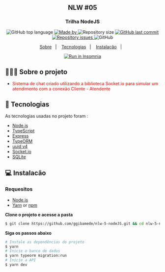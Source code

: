 <h1 align="center">
	<!-- <img alt="Logo" src=".github/logo.png" width="200px" /> -->
  
</h1>

<h2 align="center">
  NLW #05
</h2>
<h3 align="center">
 Trilha NodeJS
</h3>

<p align="center">
  <img alt="GitHub top language" src="https://img.shields.io/github/languages/top/ggibamede/nlw-5-nodeJS">

  <a href="https://www.linkedin.com/in/eliasgcf/">
    <img alt="Made by" src="https://img.shields.io/badge/made%20by-Gilberto%20Medeiros-gree">
  </a>

  <img alt="Repository size" src="https://img.shields.io/github/repo-size/ggibamede/readme-template">

  <a href="https://github.com/EliasGcf/readme-template/commits/master">
    <img alt="GitHub last commit" src="https://img.shields.io/github/last-commit/EliasGcf/readme-template">
  </a>

  <a href="https://github.com/EliasGcf/readme-template/issues">
    <img alt="Repository issues" src="https://img.shields.io/github/issues/EliasGcf/readme-template">
  </a>

  <img alt="GitHub" src="https://img.shields.io/github/license/EliasGcf/readme-template">
</p>

<p align="center">
  <a href="#-sobre-o-projeto">Sobre</a>&nbsp;&nbsp;&nbsp;|&nbsp;&nbsp;&nbsp;
  <a href="#-tecnologias">Tecnologias</a>&nbsp;&nbsp;&nbsp;|&nbsp;&nbsp;&nbsp;
  <a href="#-instalacão">Instalação</a>&nbsp;&nbsp;&nbsp;|&nbsp;&nbsp;&nbsp;
</p>

<p id="insomniaButton" align="center">
  <a href="" target="_blank"><img src="https://insomnia.rest/images/run.svg" alt="Run in Insomnia"></a>
</p>

## 👨🏻‍💻 Sobre o projeto

- <p style="color: red;">Sistema de chat criado utilizando a biblioteca Socket.io para simular um atendimento com a conexão Cliente - Atendente</p>



## 🚀 Tecnologias

As tecnologias usadas no projeto foram : 

- [Node.js](https://nodejs.org/en/)
- [TypeScript](https://www.typescriptlang.org/)
- [Express](https://expressjs.com/pt-br/)
- [TypeORM](https://typeorm.io/#/)
- [uuid v4](https://github.com/thenativeweb/uuidv4/)
- [Socket.io](https://www.npmjs.com/package/socket.io)
- [SQLite](https://www.npmjs.com/package/sqlite3)

## 💻 Instalacão

### Requesitos

- [Node.js](https://nodejs.org/en/)
- [Yarn](https://classic.yarnpkg.com/) or [npm](https://www.npmjs.com/)

**Clone o projeto e acesse a pasta**

```bash
$ git clone https://github.com/ggibamede/nlw-5-nodeJS.git && cd nlw-5-nodeJS
```

**Siga os passos abaixo**

```bash
# Instale as dependências do projeto
$ yarn
# Inicie o banco de dados
$ yarn typeorm migration:run
# Inicie a API
$ yarn dev
```
